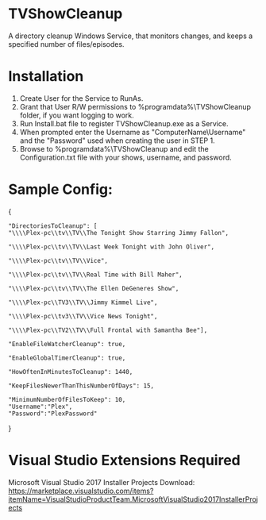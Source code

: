 # TVShowCleanup
A directory cleanup Windows Service, that monitors changes, and keeps a specified number of files/episodes.

# Installation
1. Create User for the Service to RunAs.
2. Grant that User R/W permissions to %programdata%\TVShowCleanup folder, if you want logging to work.
3. Run Install.bat file to register TVShowCleanup.exe as a Service.
4. When prompted enter the Username as "ComputerName\Username" and the "Password" used when creating the user in STEP 1.
5. Browse to %programdata%\TVShowCleanup and edit the Configuration.txt file with your shows, username, and password.

# Sample Config:
{

	"DirectoriesToCleanup": [
	"\\\\Plex-pc\\tv\\TV\\The Tonight Show Starring Jimmy Fallon",

	"\\\\Plex-pc\\tv\\TV\\Last Week Tonight with John Oliver",

	"\\\\Plex-pc\\tv\\TV\\Vice",

	"\\\\Plex-pc\\tv\\TV\\Real Time with Bill Maher",

	"\\\\Plex-pc\\tv\\TV\\The Ellen DeGeneres Show",

	"\\\\Plex-pc\\TV3\\TV\\Jimmy Kimmel Live",

	"\\\\Plex-pc\\tv3\\TV\\Vice News Tonight",

	"\\\\Plex-pc\\TV2\\TV\\Full Frontal with Samantha Bee"],

	"EnableFileWatcherCleanup": true,
	
	"EnableGlobalTimerCleanup": true,
	
	"HowOftenInMinutesToCleanup": 1440,
	
	"KeepFilesNewerThanThisNumberOfDays": 15,
	
	"MinimumNumberOfFilesToKeep": 10,
	"Username":"Plex",
	"Password":"PlexPassword"

}

# Visual Studio Extensions Required
Microsoft Visual Studio 2017 Installer Projects
Download: https://marketplace.visualstudio.com/items?itemName=VisualStudioProductTeam.MicrosoftVisualStudio2017InstallerProjects
